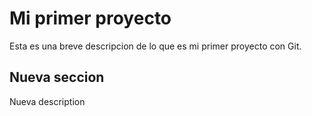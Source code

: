# Mi primer proyecto

Esta es una breve descripcion de lo que es mi primer proyecto con Git.

## Nueva seccion

Nueva description